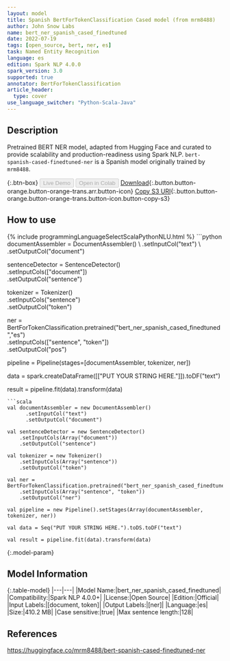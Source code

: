 ```yaml
---
layout: model
title: Spanish BertForTokenClassification Cased model (from mrm8488)
author: John Snow Labs
name: bert_ner_spanish_cased_finedtuned
date: 2022-07-19
tags: [open_source, bert, ner, es]
task: Named Entity Recognition
language: es
edition: Spark NLP 4.0.0
spark_version: 3.0
supported: true
annotator: BertForTokenClassification
article_header:
  type: cover
use_language_switcher: "Python-Scala-Java"
---
```


## Description

Pretrained BERT NER model, adapted from Hugging Face and curated to provide scalability and production-readiness using Spark NLP. `bert-spanish-cased-finedtuned-ner` is a Spanish model originally trained by `mrm8488`.

{:.btn-box}
<button class="button button-orange" disabled>Live Demo</button>
<button class="button button-orange" disabled>Open in Colab</button>
[Download](https://s3.amazonaws.com/auxdata.johnsnowlabs.com/public/models/bert_ner_spanish_cased_finedtuned_es_4.0.0_3.0_1658250718179.zip){:.button.button-orange.button-orange-trans.arr.button-icon}
[Copy S3 URI](s3://auxdata.johnsnowlabs.com/public/models/bert_ner_spanish_cased_finedtuned_es_4.0.0_3.0_1658250718179.zip){:.button.button-orange.button-orange-trans.button-icon.button-copy-s3}

## How to use



<div class="tabs-box" markdown="1">
{% include programmingLanguageSelectScalaPythonNLU.html %}
```python
documentAssembler = DocumentAssembler() \
    .setInputCol("text") \
    .setOutputCol("document")

sentenceDetector = SentenceDetector()\
    .setInputCols(["document"])\
    .setOutputCol("sentence")

tokenizer = Tokenizer() \
    .setInputCols("sentence") \
    .setOutputCol("token")
  
ner = BertForTokenClassification.pretrained("bert_ner_spanish_cased_finedtuned","es") \
    .setInputCols(["sentence", "token"]) \
    .setOutputCol("pos")
    
pipeline = Pipeline(stages=[documentAssembler, tokenizer, ner])

data = spark.createDataFrame([["PUT YOUR STRING HERE."]]).toDF("text")

result = pipeline.fit(data).transform(data)
```
```scala
val documentAssembler = new DocumentAssembler() 
      .setInputCol("text") 
      .setOutputCol("document")

val sentenceDetector = new SentenceDetector()
    .setInputCols(Array("document"))
    .setOutputCol("sentence")

val tokenizer = new Tokenizer() 
    .setInputCols(Array("sentence"))
    .setOutputCol("token")

val ner = BertForTokenClassification.pretrained("bert_ner_spanish_cased_finedtuned","es") 
    .setInputCols(Array("sentence", "token")) 
    .setOutputCol("ner")

val pipeline = new Pipeline().setStages(Array(documentAssembler, tokenizer, ner))

val data = Seq("PUT YOUR STRING HERE.").toDS.toDF("text")

val result = pipeline.fit(data).transform(data)
```
</div>

{:.model-param}
## Model Information

{:.table-model}
|---|---|
|Model Name:|bert_ner_spanish_cased_finedtuned|
|Compatibility:|Spark NLP 4.0.0+|
|License:|Open Source|
|Edition:|Official|
|Input Labels:|[document, token]|
|Output Labels:|[ner]|
|Language:|es|
|Size:|410.2 MB|
|Case sensitive:|true|
|Max sentence length:|128|

## References

https://huggingface.co/mrm8488/bert-spanish-cased-finedtuned-ner